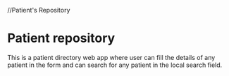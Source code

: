 //Patient's Repository
# Patient repository
This is a patient directory web app where user can fill the details of any patient in the form and can search for any patient in the local search field.
